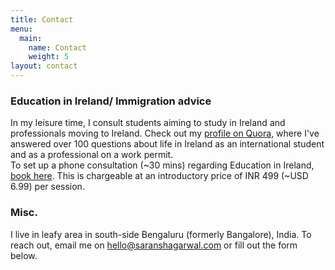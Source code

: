 ```yaml
---
title: Contact
menu:
  main:
    name: Contact
    weight: 5
layout: contact
---
```

### Education in Ireland/ Immigration advice

In my leisure time, I consult students aiming to study in Ireland and professionals moving to Ireland. Check out my [profile on Quora](https://www.quora.com/profile/Saransh-Agarwal-2), where I've answered over 100 questions about life in Ireland as an international student and as a professional on a work permit. \
To set up a phone consultation (~30 mins) regarding Education in Ireland, [book here](https://imjo.in/RjYx3P). This is chargeable at an introductory price of INR 499 (~USD 6.99) per session. 

### Misc.

I live in leafy area in south-side Bengaluru (formerly Bangalore), India. To reach out, email me on [hello@saranshagarwal.com](mailto:hello@saranshagarwal.com?) or fill out the form below.
